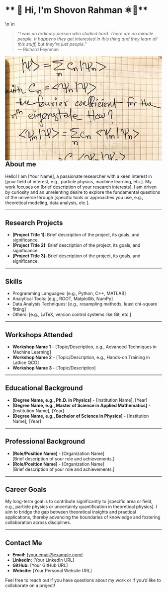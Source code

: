 # ** 👋 Hi, I'm Shovon Rahman ⚛️🌌**
\n
\n
> *"I was an ordinary person who studied hard. There are no miracle people. It happens they get interested in this thing and they learn all this stuff, but they’re just people."*  
> — Richard Feynman

<p>
  <img align="right" src="assets/images/header.jpeg" alt="shovon-rah" />
</p>


## **About me**
Hello! I am [Your Name], a passionate researcher with a keen interest in [your field of interest, e.g., particle physics, machine learning, etc.]. My work focuses on [brief description of your research interests]. I am driven by curiosity and an unrelenting desire to explore the fundamental questions of the universe through [specific tools or approaches you use, e.g., theoretical modeling, data analysis, etc.].

---

## **Research Projects**
- **[Project Title 1]:** Brief description of the project, its goals, and significance.
- **[Project Title 2]:** Brief description of the project, its goals, and significance.
- **[Project Title 3]:** Brief description of the project, its goals, and significance.

---

## **Skills**
- Programming Languages: [e.g., Python, C++, MATLAB]
- Analytical Tools: [e.g., ROOT, Matplotlib, NumPy]
- Data Analysis Techniques: [e.g., resampling methods, least chi-square fitting]
- Others: [e.g., LaTeX, version control systems like Git, etc.]

---

## **Workshops Attended**
- **Workshop Name 1** - [Topic/Description, e.g., Advanced Techniques in Machine Learning]
- **Workshop Name 2** - [Topic/Description, e.g., Hands-on Training in Lattice QCD]
- **Workshop Name 3** - [Topic/Description]

---

## **Educational Background**
- **[Degree Name, e.g., Ph.D. in Physics]** - [Institution Name], [Year]
- **[Degree Name, e.g., Master of Science in Applied Mathematics]** - [Institution Name], [Year]
- **[Degree Name, e.g., Bachelor of Science in Physics]** - [Institution Name], [Year]

---

## **Professional Background**
- **[Role/Position Name]** - [Organization Name]  
  [Brief description of your role and achievements.]
- **[Role/Position Name]** - [Organization Name]  
  [Brief description of your role and achievements.]

---

## **Career Goals**
My long-term goal is to contribute significantly to [specific area or field, e.g., particle physics or uncertainty quantification in theoretical physics]. I aim to bridge the gap between theoretical insights and practical applications, thereby advancing the boundaries of knowledge and fostering collaboration across disciplines.

---

## **Contact Me**
- **Email:** [your.email@example.com]
- **LinkedIn:** [Your LinkedIn URL]
- **GitHub:** [Your GitHub URL]
- **Website:** [Your Personal Website URL]

Feel free to reach out if you have questions about my work or if you’d like to collaborate on a project!
